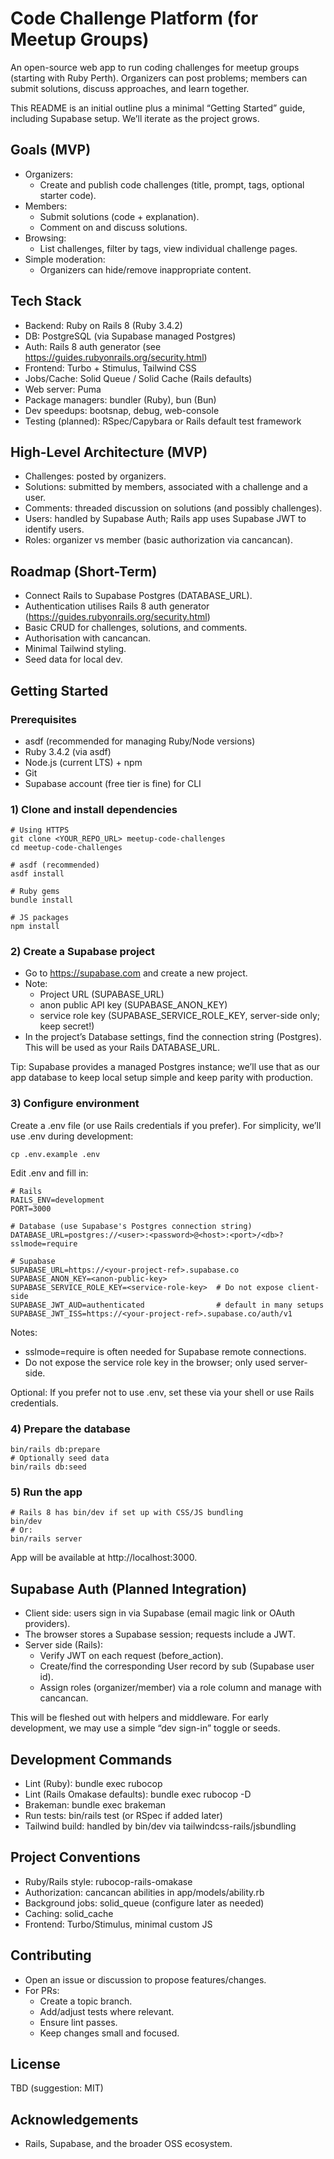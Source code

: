 # Code Challenge Platform (for Meetup Groups)

An open-source web app to run coding challenges for meetup groups (starting with Ruby Perth). Organizers can post
problems; members can submit solutions, discuss approaches, and learn together.

This README is an initial outline plus a minimal “Getting Started” guide, including Supabase setup. We’ll iterate as the
project grows.

## Goals (MVP)

- Organizers:
    - Create and publish code challenges (title, prompt, tags, optional starter code).
- Members:
    - Submit solutions (code + explanation).
    - Comment on and discuss solutions.
- Browsing:
    - List challenges, filter by tags, view individual challenge pages.
- Simple moderation:
    - Organizers can hide/remove inappropriate content.

## Tech Stack

- Backend: Ruby on Rails 8 (Ruby 3.4.2)
- DB: PostgreSQL (via Supabase managed Postgres)
- Auth: Rails 8 auth generator (see https://guides.rubyonrails.org/security.html)
- Frontend: Turbo + Stimulus, Tailwind CSS
- Jobs/Cache: Solid Queue / Solid Cache (Rails defaults)
- Web server: Puma
- Package managers: bundler (Ruby), bun (Bun)
- Dev speedups: bootsnap, debug, web-console
- Testing (planned): RSpec/Capybara or Rails default test framework

## High-Level Architecture (MVP)

- Challenges: posted by organizers.
- Solutions: submitted by members, associated with a challenge and a user.
- Comments: threaded discussion on solutions (and possibly challenges).
- Users: handled by Supabase Auth; Rails app uses Supabase JWT to identify users.
- Roles: organizer vs member (basic authorization via cancancan).

## Roadmap (Short-Term)

- Connect Rails to Supabase Postgres (DATABASE_URL).
- Authentication utilises Rails 8 auth generator (https://guides.rubyonrails.org/security.html)
- Basic CRUD for challenges, solutions, and comments.
- Authorisation with cancancan.
- Minimal Tailwind styling.
- Seed data for local dev.

## Getting Started

### Prerequisites

- asdf (recommended for managing Ruby/Node versions)
- Ruby 3.4.2 (via asdf)
- Node.js (current LTS) + npm
- Git
- Supabase account (free tier is fine) for CLI

### 1) Clone and install dependencies

```shell script
# Using HTTPS
git clone <YOUR_REPO_URL> meetup-code-challenges
cd meetup-code-challenges

# asdf (recommended)
asdf install

# Ruby gems
bundle install

# JS packages
npm install
```

### 2) Create a Supabase project

- Go to https://supabase.com and create a new project.
- Note:
    - Project URL (SUPABASE_URL)
    - anon public API key (SUPABASE_ANON_KEY)
    - service role key (SUPABASE_SERVICE_ROLE_KEY, server-side only; keep secret!)
- In the project’s Database settings, find the connection string (Postgres). This will be used as your Rails
  DATABASE_URL.

Tip: Supabase provides a managed Postgres instance; we’ll use that as our app database to keep local setup simple and
keep parity with production.

### 3) Configure environment

Create a .env file (or use Rails credentials if you prefer). For simplicity, we’ll use .env during development:

```shell script
cp .env.example .env
```

Edit .env and fill in:

```shell script
# Rails
RAILS_ENV=development
PORT=3000

# Database (use Supabase's Postgres connection string)
DATABASE_URL=postgres://<user>:<password>@<host>:<port>/<db>?sslmode=require

# Supabase
SUPABASE_URL=https://<your-project-ref>.supabase.co
SUPABASE_ANON_KEY=<anon-public-key>
SUPABASE_SERVICE_ROLE_KEY=<service-role-key>  # Do not expose client-side
SUPABASE_JWT_AUD=authenticated                # default in many setups
SUPABASE_JWT_ISS=https://<your-project-ref>.supabase.co/auth/v1
```

Notes:

- sslmode=require is often needed for Supabase remote connections.
- Do not expose the service role key in the browser; only used server-side.

Optional: If you prefer not to use .env, set these via your shell or use Rails credentials.

### 4) Prepare the database

```shell script
bin/rails db:prepare
# Optionally seed data
bin/rails db:seed
```

### 5) Run the app

```shell script
# Rails 8 has bin/dev if set up with CSS/JS bundling
bin/dev
# Or:
bin/rails server
```

App will be available at http://localhost:3000.

## Supabase Auth (Planned Integration)

- Client side: users sign in via Supabase (email magic link or OAuth providers).
- The browser stores a Supabase session; requests include a JWT.
- Server side (Rails):
    - Verify JWT on each request (before_action).
    - Create/find the corresponding User record by sub (Supabase user id).
    - Assign roles (organizer/member) via a role column and manage with cancancan.

This will be fleshed out with helpers and middleware. For early development, we may use a simple “dev sign-in” toggle or
seeds.

## Development Commands

- Lint (Ruby): bundle exec rubocop
- Lint (Rails Omakase defaults): bundle exec rubocop -D
- Brakeman: bundle exec brakeman
- Run tests: bin/rails test (or RSpec if added later)
- Tailwind build: handled by bin/dev via tailwindcss-rails/jsbundling

## Project Conventions

- Ruby/Rails style: rubocop-rails-omakase
- Authorization: cancancan abilities in app/models/ability.rb
- Background jobs: solid_queue (configure later as needed)
- Caching: solid_cache
- Frontend: Turbo/Stimulus, minimal custom JS

## Contributing

- Open an issue or discussion to propose features/changes.
- For PRs:
    - Create a topic branch.
    - Add/adjust tests where relevant.
    - Ensure lint passes.
    - Keep changes small and focused.

## License

TBD (suggestion: MIT)

## Acknowledgements

- Rails, Supabase, and the broader OSS ecosystem.

